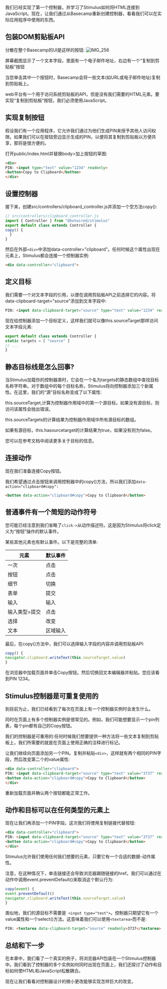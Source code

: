 我们已经实现了第一个控制器，并学习了Stimulus如何将HTML连接到JavaScript。现在，让我们通过从Basecamp重新创建控制器，看看我们可以在实际应用程序中使用的东西。 

 

## 包装DOM剪贴板API 

 

分散在整个Basecamp的UI是这样的按钮: ![IMG_256](https://calmkin-blog-markdown-note.oss-cn-hangzhou.aliyuncs.com/Typora/imgs202310101501109.jpg)



屏幕截图显示了一个文本字段，里面有一个电子邮件地址，右边有一个“复制到剪贴板”按钮 

当您单击其中一个按钮时，Basecamp会将一些文本(如URL或电子邮件地址)复制到剪贴板上。

web平台有一个用于访问系统剪贴板的API，但是没有我们需要的HTML元素。要实现“复制到剪贴板”按钮，我们必须使用JavaScript。

 

## 实现复制按钮

 

假设我们有一个应用程序，它允许我们通过为他们生成PIN来授予其他人访问权限。如果我们可以在按钮旁边显示生成的PIN，以便将其复制到剪贴板以方便共享，那将是很方便的。 

打开public/index.html并替换body&gt;加上按钮的草图: 

```html
<div>
PIN: <input type="text" value="1234" readonly>
<button>Copy to Clipboard</button>
</div>
```



## 设置控制器 

 

接下来，创建src/controllers/clipboard_controller.js并添加一个空方法copy(): 

```js
// src/controllers/clipboard_controller.js
import { Controller } from "@hotwired/stimulus"
export default class extends Controller {
copy() {
  }
}
```

然后在外部`<div>`中添加data-controller="clipboard"。任何时候这个属性出现在元素上，Stimulus都会连接一个控制器实例: 

```html
<div data-controller="clipboard">
```



## 定义目标 

 

我们需要一个对文本字段的引用，以便在调用剪贴板API之前选择它的内容。将data-clipboard-target="source"添加到文本字段中: 

```html
PIN: <input data-clipboard-target="source" type="text" value="1234" readonly>
```

现在给控制器添加一个目标定义，这样我们就可以像this.sourceTarget那样访问文本字段元素: 

```js
export default class extends Controller {
static targets = [ "source" ]
// ...
}
```

## 静态目标线是怎么回事? 

当Stimulus加载你的控制器类时，它会在一个名为targets的静态数组中查找目标名称字符串。对于数组中的每个目标名称，Stimulus将向控制器添加三个新属性。在这里，我们的“源”目标名称变成了以下属性: 

this.sourceTarget,计算为控制器作用域中的第一个源目标。如果没有源目标，则访问该属性会抛出错误。

this.sourceTargets的计算结果为控制器作用域中所有源目标的数组。 

如果有源目标，this.hasourcetarget的计算结果为true，如果没有则为false。 

您可以在参考文档中阅读更多关于目标的信息。 

 

## 连接动作 

 

现在我们准备连接Copy按钮。 

我们希望通过点击按钮来调用控制器中的copy()方法，所以我们添加`data-action="clipboard#copy": `

```html
<button data-action="clipboard#copy">Copy to Clipboard</button>
```

## 普通事件有一个简短的动作符号

您可能已经注意到我们省略了`click->`从动作描述符。这是因为Stimulus将click定义为“按钮”操作的默认事件。 

某些其他元素也有默认事件。以下是完整的清单: 

| 元素          | 默认事件 |
| ------------- | -------- |
| 一次          | 点击     |
| 按钮          | 点击     |
| 细节          | 切换     |
| 表单          | 提交     |
| 输入          | 输入     |
| 输入类型=提交 | 点击     |
| 选择          | 改变     |
| 文本          | 区域输入 |

 

最后，在copy()方法中，我们可以选择输入字段的内容并调用剪贴板API: 

```js
copy() {
navigator.clipboard.writeText(this.sourceTarget.value)
}
```



在浏览器中加载页面并单击Copy按钮。然后切换回文本编辑器并粘贴。您应该看到PIN 1234。 

 

## Stimulus控制器是可重复使用的

 

到目前为止，我们已经看到了每次在页面上有一个控制器实例时会发生什么。 

同时在页面上有多个控制器实例是很常见的。例如，我们可能想要显示一个pin列表，每个pin都有自己的Copy按钮。

我们的控制器是可重用的:任何时候我们想要提供一种方法将一些文本复制到剪贴板上，我们所需要的就是在页面上使用正确的注释进行标记。

让我们继续向页面添加另一个PIN。复制并粘贴`<div>`，这样就有两个相同的PIN字段，然后改变第二个的value属性: 

```html
<div data-controller="clipboard">
PIN: <input data-clipboard-target="source" type="text" value="3737" readonly>
<button data-action="clipboard#copy">Copy to Clipboard</button>
</div>
```



重新加载页面并确认两个按钮都能正常工作。 

 

## 动作和目标可以在任何类型的元素上

 

现在让我们再添加一个PIN字段。这次我们将使用复制链接代替按钮: 

```html
<div data-controller="clipboard">
PIN: <input data-clipboard-target="source" type="text" value="3737" readonly>
<button data-action="clipboard#copy">Copy to Clipboard</button>
</div>
```



Stimulus允许我们使用任何我们想要的元素，只要它有一个合适的数据-动作属性。 

注意，在这种情况下，单击链接还会导致浏览器跟随链接的href。我们可以通过在动作中调用event.preventDefault()来取消这个默认行为: 

```js
copy(event) {
event.preventDefault()
navigator.clipboard.writeText(this.sourceTarget.value)
}
```



类似地，我们的源目标不需要是` <input type="text">`。控制器只期望它有一个value属性和一个select()方法。这意味着我们可以使用`<textarea>`而不是: 

```html
PIN: <textarea data-clipboard-target="source" readonly>3737</textarea>
```



 

## 总结和下一步 

 

在本章中，我们看了一个真实的例子，将浏览器API包装在一个Stimulus控制器中。我们看到了控制器的多个实例如何同时出现在页面上，我们还探讨了动作和目标如何使HTML和JavaScript松散耦合。 

现在让我们看看对控制器设计的微小更改能够实现怎样巨大的改变。

 